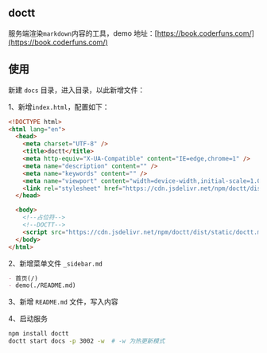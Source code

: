 ## doctt

服务端渲染`markdown`内容的工具，demo 地址：[https://book.coderfuns.com/](https://book.coderfuns.com/)

## 使用

新建 `docs` 目录，进入目录，以此新增文件：

1、新增`index.html`，配置如下：

```html
<!DOCTYPE html>
<html lang="en">
  <head>
    <meta charset="UTF-8" />
    <title>doctt</title>
    <meta http-equiv="X-UA-Compatible" content="IE=edge,chrome=1" />
    <meta name="description" content="" />
    <meta name="keywords" content="" />
    <meta name="viewport" content="width=device-width,initial-scale=1.0, maximum-scale=1.0" />
    <link rel="stylesheet" href="https://cdn.jsdelivr.net/npm/doctt/dist/static/doctt.css" />
  </head>

  <body>
    <!--占位符-->
    <!--DOCTT-->
    <script src="https://cdn.jsdelivr.net/npm/doctt/dist/static/doctt.min.js"></script>
  </body>
</html>
```

2、新增菜单文件 `_sidebar.md`

```md
- 首页(/)
- demo(./README.md)
```

3、新增 `README.md` 文件，写入内容

4、启动服务

```bash
npm install doctt
doctt start docs -p 3002 -w  # -w 为热更新模式
```
